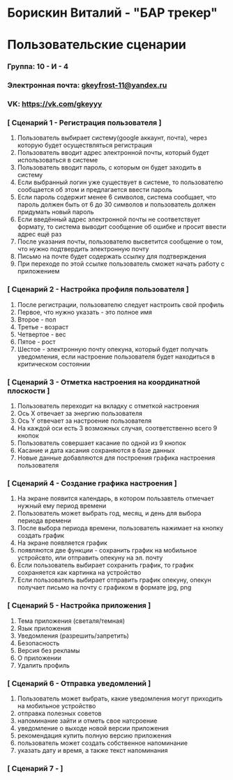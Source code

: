 # Борискин Виталий - "БАР трекер"
# Пользовательские сценарии

### Группа: 10 - И - 4
### Электронная почта: gkeyfrost-11@yandex.ru
### VK: https://vk.com/gkeyyy


### [ Сценарий 1 - Регистрация пользователя ]

1. Пользователь выбирает систему(google аккаунт, почта), через которую будет осуществляться регистрация 
2. Пользователь вводит адрес электронной почты, который будет использоваться в системе
3. Пользователь вводит пароль, с которым он будет заходить в систему
4. Если выбранный логин уже существует в системе, то пользователю сообщается об этом и предлагается ввести пароль 
5. Если пароль содержит менее 6 символов, система сообщает, что пароль должен быть от 6 до 30 символов и пользователь должен придумать новый пароль
6. Если введённый адрес электронной почты не соответствует формату, то система выводит сообщение об ошибке и просит ввести адрес ещё раз
7. После указания почты, пользователю высветится сообщение о том, что нужно подтвердить электронную почту
8. Письмо на почте будет содержать ссылку для подтверждения
9. При переходе по этой ссылке пользователь сможет начать работу с приложением


### [ Сценарий 2 - Настройка профиля пользователя ]

1. После регистрации, пользователю следует настроить свой профиль
2. Первое, что нужно указать - это полное имя
3. Второе - пол
4. Третье - возраст
5. Четвертое - вес
6. Пятое - рост
7. Шестое - электронную почту опекуна, который будет получать уведомления, если настроение пользователя будет находиться в критическом состоянии


### [ Сценарий 3 - Отметка настроения на координатной плоскости ]

1. Пользователь переходит на вкладку с отметкой настроения
2. Ось X отвечает за энергию пользователя
3. Ось Y отвечает за настроение пользователя
4. На каждой оси есть 3 возможных случая, соответственно всего 9 кнопок
5. Пользователь совершает касание по одной из 9 кнопок
6. Касание и дата касания сохраняются в базе данных
7. Новые данные добавляются для построения графика настроения пользователя


### [ Сценарий 4 - Создание графика настроения ]

1. На экране появится календарь, в котором пользавтель отмечает нужный ему период времени
2. Пользователь может выбрать год, месяц, и день для выбора периода времени
3. После выбора периода времени, пользователь нажимает на кнопку создать график
4. На экране появляется график
5. появляются две функции - сохранить график на мобильное устройсвто, или отправить опекуну на эл. почту
6. Если пользователь выбирает сохранить график, то график сохраняется как картинка на устройство
7. Если пользователь выбирает отправить график опекуну, опекун получает письмо на почту с графиком в формате jpg, png 


### [ Сценарий 5 - Настройка приложения ]

1. Тема приложения (светаля/темная)
2. Язык приложения
3. Уведомления (разрешить/запретить)
4. Безопасность
5. Версия без рекламы
6. О приложении
7. Удалить профиль


### [ Сценарий 6 - Отправка уведомлений ]

1. Пользователь может выбрать, какие уведомления могут приходить на мобильное устройство
2. отправка полезных советов
3. напоминание зайти и отметь свое натсроение
4. уведомление о выходе новой версии приложения 
5. рекомендация купить полную версию приложения
6. пользователь может создать собственное напоминание 
7. указать дату и время, а также текст напоминания


### [ Сценарий 7 -  ]





